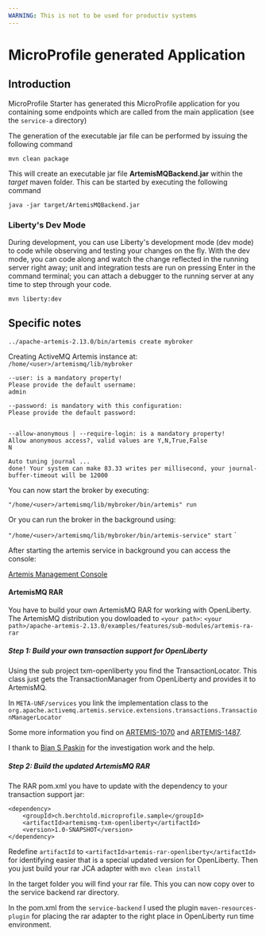 ```yaml
---
WARNING: This is not to be used for productiv systems 
---
```


# MicroProfile generated Application

## Introduction

MicroProfile Starter has generated this MicroProfile application for you containing some endpoints which are called from the main application (see the `service-a` directory)

The generation of the executable jar file can be performed by issuing the following command

    mvn clean package

This will create an executable jar file **ArtemisMQBackend.jar** within the _target_ maven folder. This can be started by executing the following command

    java -jar target/ArtemisMQBackend.jar 


### Liberty's Dev Mode

During development, you can use Liberty's development mode (dev mode) to code while observing and testing your changes on the fly.
With the dev mode, you can code along and watch the change reflected in the running server right away; 
unit and integration tests are run on pressing Enter in the command terminal; you can attach a debugger to the running server at any time to step through your code.

    mvn liberty:dev

## Specific notes

`../apache-artemis-2.13.0/bin/artemis create mybroker`

Creating ActiveMQ Artemis instance at: `/home/<user>/artemismq/lib/mybroker`
```
--user: is a mandatory property!
Please provide the default username:
admin

--password: is mandatory with this configuration:
Please provide the default password:


--allow-anonymous | --require-login: is a mandatory property!
Allow anonymous access?, valid values are Y,N,True,False
N

Auto tuning journal ...
done! Your system can make 83.33 writes per millisecond, your journal-buffer-timeout will be 12000
```
You can now start the broker by executing:  

  `"/home/<user>/artemismq/lib/mybroker/bin/artemis" run`

Or you can run the broker in the background using:

   `"/home/<user>/artemismq/lib/mybroker/bin/artemis-service" start`
`

After starting the artemis service in background you can access the console:

[Artemis Management Console](http://localhost:8161/console)

#### ArtemisMQ RAR
You have to build your own ArtemisMQ RAR for working with OpenLiberty.
The ArtemisMQ distribution you dowloaded to `<your path>`:
`<your path>/apache-artemis-2.13.0/examples/features/sub-modules/artemis-ra-rar`

##### Step 1: Build your own transaction support for OpenLiberty

Using the sub project txm-openliberty you find the TransactionLocator.
This class just gets the TransactionManager from OpenLiberty and provides it to ArtemisMQ.

In `META-UNF/services` you link the implementation class to the
 `org.apache.activemq.artemis.service.extensions.transactions.TransactionManagerLocator`

Some more information you find on [ARTEMIS-1070](https://issues.apache.org/jira/browse/ARTEMIS-1070) and
[ARTEMIS-1487](https://issues.apache.org/jira/browse/ARTEMIS-1487).

I thank to [Bian S Paskin](https://paskino.com/) for the investigation work and the help.

##### Step 2: Build the updated ArtemisMQ RAR

The RAR pom.xml you have to update with the dependency to your transaction support jar:
```
<dependency>
    <groupId>ch.berchtold.microprofile.sample</groupId>
	<artifactId>artemismq-txm-openliberty</artifactId>      
	<version>1.0-SNAPSHOT</version>
</dependency>
``` 
Redefine `artifactId` to `<artifactId>artemis-rar-openliberty</artifactId>` for identifying easier that is a
special updated version for OpenLiberty.
Then you just build your rar JCA adapter with `mvn clean install`

In the target folder you will find your rar file. This you can now copy over to the service backend rar directory.

In the pom.xml from the `service-backend` I used the plugin `maven-resources-plugin` for placing the rar adapter to the 
right place in OpenLiberty run time environment.